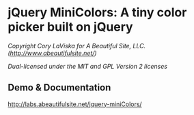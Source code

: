 # jQuery MiniColors: A tiny color picker built on jQuery

_Copyright Cory LaViska for A Beautiful Site, LLC. (http://www.abeautifulsite.net/)_

_Dual-licensed under the MIT and GPL Version 2 licenses_


## Demo & Documentation

http://labs.abeautifulsite.net/jquery-miniColors/